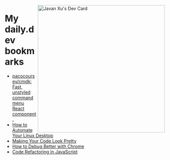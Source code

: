 
<a href="https://app.daily.dev/JavanXU"><img align="right" src="https://api.daily.dev/devcards/e45a150971844cd6959a94bb94e861ea.png?r=quw" width="400" alt="Javan Xu's Dev Card"/></a>

# My daily.dev bookmarks
<!-- daily.dev BOOKMARKS:START -->
- [pacocoursey/cmdk: Fast, unstyled command menu React component.](https://app.daily.dev/posts/y23VdOERB?utm_source=rss&utm_medium=bookmarks&utm_campaign=6ueXw3FRNQzpNtewCDbI6)
- [How to Automate Your Linux Desktop](https://app.daily.dev/posts/BFJJvxZVC?utm_source=rss&utm_medium=bookmarks&utm_campaign=6ueXw3FRNQzpNtewCDbI6)
- [Making Your Code Look Pretty](https://app.daily.dev/posts/NsqnasgdR?utm_source=rss&utm_medium=bookmarks&utm_campaign=6ueXw3FRNQzpNtewCDbI6)
- [How to Debug Better with Chrome](https://app.daily.dev/posts/gBykXRsyY?utm_source=rss&utm_medium=bookmarks&utm_campaign=6ueXw3FRNQzpNtewCDbI6)
- [Code Refactoring in JavaScript](https://app.daily.dev/posts/JFg0eE3VK?utm_source=rss&utm_medium=bookmarks&utm_campaign=6ueXw3FRNQzpNtewCDbI6)
<!-- daily.dev BOOKMARKS:END -->
